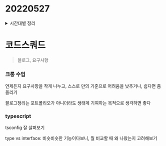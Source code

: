 # 20220527

<details>
<summary>시간대별 정리</summary>

### 아침

canvas 공부

### 오전

pr 정리

그룹 공유, 피어세션 발표 자료 정리

### 오후

pr 정리

그룹 공유

피어세션

클래스 수업

</details>

# 코드스쿼드

> 블로그, 요구사항

### 크롱 수업

언제든지 요구사항을 작게 나누고, 스스로 만의 기준으로 어려움을 낮추거나, 쉽다면 좀 올리기

블로그정리는 포트폴리오가 아니더라도 생태계 기여하는 목적으로 생각하면 좋다

### typescript

tsconfig 잘 살펴보기

type vs interface: 비슷비슷한 기능이다보니, 뭘 비교할 때 왜 나왔는지 고려해보기
